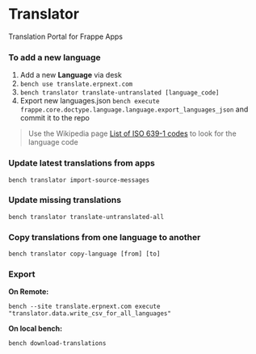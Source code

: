 # Translator

Translation Portal for Frappe Apps

### To add a new language

1. Add a new **Language** via desk
2. `bench use translate.erpnext.com`
3. `bench translator translate-untranslated [language_code]`
4. Export new languages.json `bench execute frappe.core.doctype.language.language.export_languages_json` and commit it to the repo

> Use the Wikipedia page [List of ISO 639-1 codes](https://en.wikipedia.org/wiki/List_of_ISO_639-1_codes) to look for the language code

### Update latest translations from apps

    bench translator import-source-messages

### Update missing translations

    bench translator translate-untranslated-all

### Copy translations from one language to another

    bench translator copy-language [from] [to]

### Export

**On Remote:**

    bench --site translate.erpnext.com execute "translator.data.write_csv_for_all_languages"

**On local bench:**

    bench download-translations

